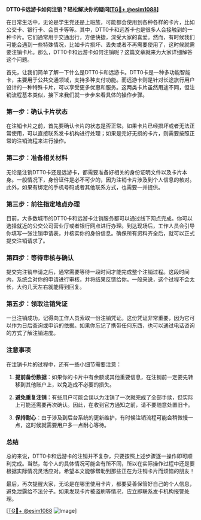 **DTT0卡远游卡如何注销？轻松解决你的疑问[[TG💪+ @esim1088](https://t.me/s/esim1088)]**

在日常生活中，无论是学生党还是上班族，可能都会使用到各种各样的卡片，比如公交卡、银行卡、会员卡等等。其中，DTT0卡和远游卡也是很多人会接触到的一种卡片。它们通常用于交通出行，方便快捷，深受大家的喜爱。然而，有时候我们可能会遇到一些特殊情况，比如卡片损坏、丢失或者不再需要使用了，这时候就需要注销卡片。那么，DTT0卡和远游卡如何注销呢？这篇文章就来为大家详细解答这个问题。

首先，让我们简单了解一下什么是DTT0卡和远游卡。DTT0卡是一种多功能智能卡，主要用于公共交通领域，支持多种支付功能。而远游卡则是针对长途旅行用户设计的一种特殊卡片，可以享受更多优惠和服务。这两类卡片虽然用途不同，但注销流程基本类似，接下来我们就一步步来看具体的操作步骤。

### 第一步：确认卡片状态

在注销卡片之前，首先要确认卡片的状态是否正常。如果卡片已经损坏或者无法正常使用，可以直接联系发卡机构进行处理；如果是完好无损的卡片，则需要按照正常的注销流程来进行操作。

### 第二步：准备相关材料

无论是注销DTT0卡还是远游卡，都需要准备好相关的身份证明文件以及卡片本身。一般情况下，身份证件是必不可少的，因为注销卡片涉及到个人信息的核对。此外，如果有绑定的手机号码或者其他联系方式，也需要一并提供。

### 第三步：前往指定地点办理

目前，大多数城市的DTT0卡和远游卡注销服务都可以通过线下网点完成。你可以选择就近的公交公司营业厅或者银行网点进行办理。到达现场后，工作人员会引导你填写一张注销申请表，并核实你的身份信息。确保所有资料齐全后，就可以正式提交注销请求了。

### 第四步：等待审核与确认

提交完注销申请之后，通常需要等待一段时间才能完成整个注销过程。这段时间内，系统会对你的申请进行审核，并将结果反馈给你。一般来说，这个过程不会太长，大约几天左右就能得到回复。

### 第五步：领取注销凭证

一旦注销成功，记得向工作人员索取一份注销凭证。这份凭证非常重要，因为它可以作为日后查询或申诉的依据。如果你忘记了携带任何东西，也可以通过电话咨询的方式了解注销进度。

### 注意事项

在注销卡片的过程中，还有一些小细节需要注意：

1. **提前备份数据**：如果你的卡片中有余额或其他重要信息，在注销前一定要先转移到其他账户上，以免造成不必要的损失。
   
2. **避免重复注销**：有些用户可能会误以为注销了一次就完成了全部手续，但实际上可能还需要再次确认。因此，在收到官方通知之前，请不要随意处置旧卡。

3. **保持耐心**：由于涉及到后台系统的更新维护，有时候注销流程可能会稍微慢一点，这时候就需要用户多一点耐心等待。

### 总结

总的来说，DTT0卡和远游卡的注销并不复杂，只要按照上述步骤逐一操作即可顺利完成。当然，每个人的具体情况可能会有所不同，所以在实际操作过程中还是要根据实际情况灵活应对。希望本文能够帮助到那些正在为注销卡片而烦恼的朋友！

最后，再次提醒大家，无论是在哪里使用卡片，都要妥善保管好自己的个人信息，避免泄露给不法分子。如果发现卡片被盗刷等情况，应立即联系发卡机构报警处理。

[[TG💪+ @esim1088](https://t.me/s/esim1088) ![Image](https://i.postimg.cc/4NQfJmqS/Snipaste-2025-05-13-00-14-12.png)]